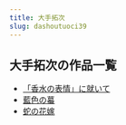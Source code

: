 ```yaml
---
title: 大手拓次
slug: dashoutuoci39
---
```


## 大手拓次の作品一覧

- [「香水の表情」に就いて](xiangshuinobiaoqingnijiuite3a)
- [藍色の蟇](lansenomaf0)
- [蛇の花嫁](shenohuajia29)
